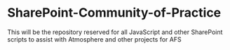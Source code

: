 # SharePoint-Community-of-Practice
 This will be the repository reserved for all JavaScript and other SharePoint scripts to assist with Atmosphere and other projects for AFS
